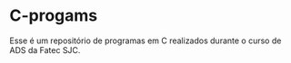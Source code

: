 # C-progams
Esse é um repositório de programas em C realizados durante o curso de ADS da Fatec SJC.
